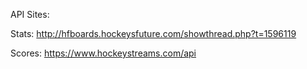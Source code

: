 API Sites:

Stats:
http://hfboards.hockeysfuture.com/showthread.php?t=1596119

Scores:
https://www.hockeystreams.com/api